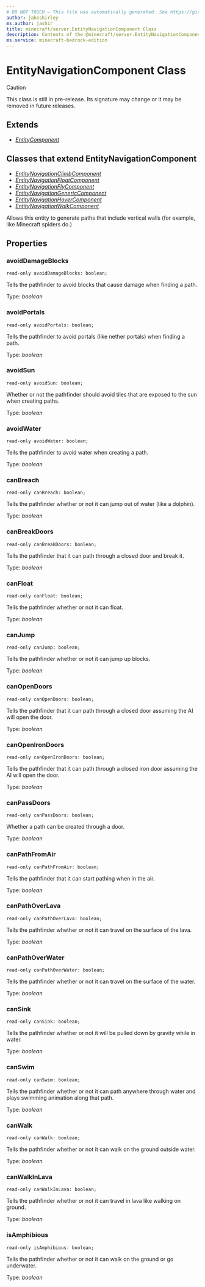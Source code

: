```yaml
---
# DO NOT TOUCH — This file was automatically generated. See https://github.com/mojang/minecraftapidocsgenerator to modify descriptions, examples, etc.
author: jakeshirley
ms.author: jashir
title: minecraft/server.EntityNavigationComponent Class
description: Contents of the @minecraft/server.EntityNavigationComponent class.
ms.service: minecraft-bedrock-edition
---
```

# EntityNavigationComponent Class

> [!CAUTION]
> This class is still in pre-release.  Its signature may change or it may be removed in future releases.

## Extends
- [*EntityComponent*](EntityComponent.md)

## Classes that extend EntityNavigationComponent
- [*EntityNavigationClimbComponent*](EntityNavigationClimbComponent.md)
- [*EntityNavigationFloatComponent*](EntityNavigationFloatComponent.md)
- [*EntityNavigationFlyComponent*](EntityNavigationFlyComponent.md)
- [*EntityNavigationGenericComponent*](EntityNavigationGenericComponent.md)
- [*EntityNavigationHoverComponent*](EntityNavigationHoverComponent.md)
- [*EntityNavigationWalkComponent*](EntityNavigationWalkComponent.md)

Allows this entity to generate paths that include vertical walls (for example, like Minecraft spiders do.)

## Properties

### **avoidDamageBlocks**
`read-only avoidDamageBlocks: boolean;`

Tells the pathfinder to avoid blocks that cause damage when finding a path.

Type: *boolean*

### **avoidPortals**
`read-only avoidPortals: boolean;`

Tells the pathfinder to avoid portals (like nether portals) when finding a path.

Type: *boolean*

### **avoidSun**
`read-only avoidSun: boolean;`

Whether or not the pathfinder should avoid tiles that are exposed to the sun when creating paths.

Type: *boolean*

### **avoidWater**
`read-only avoidWater: boolean;`

Tells the pathfinder to avoid water when creating a path.

Type: *boolean*

### **canBreach**
`read-only canBreach: boolean;`

Tells the pathfinder whether or not it can jump out of water (like a dolphin).

Type: *boolean*

### **canBreakDoors**
`read-only canBreakDoors: boolean;`

Tells the pathfinder that it can path through a closed door and break it.

Type: *boolean*

### **canFloat**
`read-only canFloat: boolean;`

Tells the pathfinder whether or not it can float.

Type: *boolean*

### **canJump**
`read-only canJump: boolean;`

Tells the pathfinder whether or not it can jump up blocks.

Type: *boolean*

### **canOpenDoors**
`read-only canOpenDoors: boolean;`

Tells the pathfinder that it can path through a closed door assuming the AI will open the door.

Type: *boolean*

### **canOpenIronDoors**
`read-only canOpenIronDoors: boolean;`

Tells the pathfinder that it can path through a closed iron door assuming the AI will open the door.

Type: *boolean*

### **canPassDoors**
`read-only canPassDoors: boolean;`

Whether a path can be created through a door.

Type: *boolean*

### **canPathFromAir**
`read-only canPathFromAir: boolean;`

Tells the pathfinder that it can start pathing when in the air.

Type: *boolean*

### **canPathOverLava**
`read-only canPathOverLava: boolean;`

Tells the pathfinder whether or not it can travel on the surface of the lava.

Type: *boolean*

### **canPathOverWater**
`read-only canPathOverWater: boolean;`

Tells the pathfinder whether or not it can travel on the surface of the water.

Type: *boolean*

### **canSink**
`read-only canSink: boolean;`

Tells the pathfinder whether or not it will be pulled down by gravity while in water.

Type: *boolean*

### **canSwim**
`read-only canSwim: boolean;`

Tells the pathfinder whether or not it can path anywhere through water and plays swimming animation along that path.

Type: *boolean*

### **canWalk**
`read-only canWalk: boolean;`

Tells the pathfinder whether or not it can walk on the ground outside water.

Type: *boolean*

### **canWalkInLava**
`read-only canWalkInLava: boolean;`

Tells the pathfinder whether or not it can travel in lava like walking on ground.

Type: *boolean*

### **isAmphibious**
`read-only isAmphibious: boolean;`

Tells the pathfinder whether or not it can walk on the ground or go underwater.

Type: *boolean*

